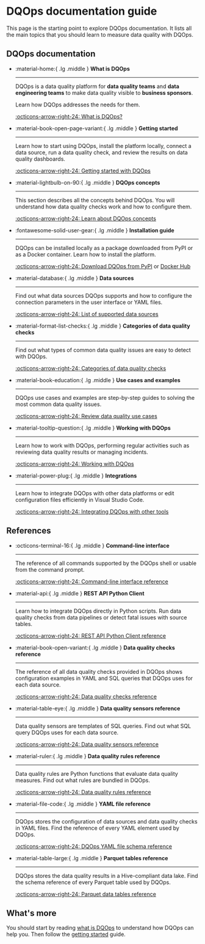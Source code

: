 # DQOps documentation guide
This page is the starting point to explore DQOps documentation. It lists all the main topics that you should learn to measure data quality with DQOps.

## DQOps documentation
<div class="grid cards" markdown>

-   :material-home:{ .lg .middle } __What is DQOps__

    ---

    DQOps is a data quality platform for  **data quality teams** and **data engineering teams**
    to make data quality visible to **business sponsors**.

    Learn how DQOps addresses the needs for them.

    [:octicons-arrow-right-24: What is DQOps?](index.md)


-   :material-book-open-page-variant:{ .lg .middle } __Getting started__

    ---

    Learn how to start using DQOps, install the platform locally, connect a data source,
    run a data quality check, and review the results on data quality dashboards.

    [:octicons-arrow-right-24: Getting started with DQOps](getting-started/index.md)


-   :material-lightbulb-on-90:{ .lg .middle } __DQOps concepts__

    ---

    This section describes all the concepts behind DQOps. You will understand how data quality checks work and how to configure them.

    [:octicons-arrow-right-24: Learn about DQOps concepts](dqo-concepts/index.md)

-   :fontawesome-solid-user-gear:{ .lg .middle } __Installation guide__

    ---

    DQOps can be installed locally as a package downloaded from PyPI or as a Docker container. Learn how to install the platform.

    [:octicons-arrow-right-24: Download DQOps from PyPI](dqops-installation/install-dqops-using-pip.md) or [Docker Hub](dqops-installation/run-dqops-as-docker-container.md)

-   :material-database:{ .lg .middle } __Data sources__

    ---

    Find out what data sources DQOps supports and how to configure the connection parameters in the user interface or YAML files.

    [:octicons-arrow-right-24: List of supported data sources](data-sources/index.md)

-   :material-format-list-checks:{ .lg .middle } __Categories of data quality checks__

    ---

    Find out what types of common data quality issues are easy to detect with DQOps.

    [:octicons-arrow-right-24: Categories of data quality checks](categories-of-data-quality-checks/index.md)


-   :material-book-education:{ .lg .middle } __Use cases and examples__

    ---

    DQOps use cases and examples are step-by-step guides to solving the most common data quality issues.

    [:octicons-arrow-right-24: Review data quality use cases](examples/index.md)


-   :material-tooltip-question:{ .lg .middle } __Working with DQOps__

    ---

    Learn how to work with DQOps, performing regular activities such as reviewing data quality results or managing incidents.

    [:octicons-arrow-right-24: Working with DQOps](working-with-dqo/index.md)


-   :material-power-plug:{ .lg .middle } __Integrations__

    ---

    Learn how to integrate DQOps with other data platforms or edit configuration files efficiently in Visual Studio Code.

    [:octicons-arrow-right-24: Integrating DQOps with other tools](integrations/index.md)

</div>

## References
<div class="grid cards" markdown>

-   :octicons-terminal-16:{ .lg .middle } __Command-line interface__

    ---

    The reference of all commands supported by the DQOps shell or usable from the command prompt.

    [:octicons-arrow-right-24: Command-line interface reference](command-line-interface/index.md)


-   :material-api:{ .lg .middle } __REST API Python Client__

    ---

    Learn how to integrate DQOps directly in Python scripts. Run data quality checks from data pipelines or detect fatal issues with source tables.

    [:octicons-arrow-right-24: REST API Python Client reference](client/index.md)


-   :material-book-open-variant:{ .lg .middle } __Data quality checks reference__

    ---

    The reference of all data quality checks provided in DQOps shows configuration examples in YAML and SQL queries that DQOps uses for each data source.

    [:octicons-arrow-right-24: Data quality checks reference](checks/index.md)


-   :material-table-eye:{ .lg .middle } __Data quality sensors reference__

    ---

    Data quality sensors are templates of SQL queries. Find out what SQL query DQOps uses for each data source.

    [:octicons-arrow-right-24: Data quality sensors reference](reference/sensors/index.md)

-   :material-ruler:{ .lg .middle } __Data quality rules reference__

    ---

    Data quality rules are Python functions that evaluate data quality measures. Find out what rules are bundled in DQOps.

    [:octicons-arrow-right-24: Data quality rules reference](reference/rules/index.md)

-   :material-file-code:{ .lg .middle } __YAML file reference__

    ---

    DQOps stores the configuration of data sources and data quality checks in YAML files. Find the reference of every YAML element used by DQOps.

    [:octicons-arrow-right-24: DQOps YAML file schema reference](reference/yaml/index.md)

-   :material-table-large:{ .lg .middle } __Parquet tables reference__

    ---

    DQOps stores the data quality results in a Hive-compliant data lake. Find the schema reference of every Parquet table used by DQOps.

    [:octicons-arrow-right-24: Parquet data tables reference](reference/parquetfiles/index.md)

</div>

## What's more
You should start by reading [what is DQOps](index.md) to understand how DQOps can help you.
Then follow the [getting started](getting-started/index.md) guide.
